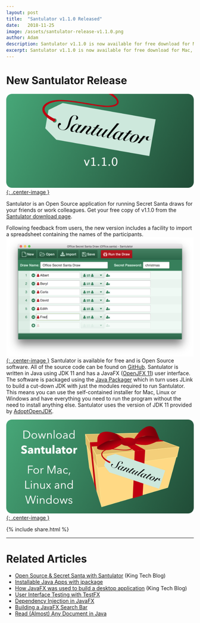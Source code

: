 ```yaml
---
layout: post
title:  "Santulator v1.1.0 Released"
date:   2018-11-25
image: /assets/santulator-release-v1.1.0.png
author: Adam
description: Santulator v1.1.0 is now available for free download for Mac, Windows and Linux
excerpt: Santulator v1.1.0 is now available for free download for Mac, Windows and Linux.  You can now import a spreadsheet containing the names of the participants in the Secret Santa draw.
---
```

# New Santulator Release
[![Santulator](/assets/santulator-release-v1.1.0.png){: .center-image }][Santulator Download]

Santulator is an Open Source application for running Secret Santa draws for your friends or work colleagues.  Get your free copy of v1.1.0 from the [Santulator download page][Santulator Download].

Following feedback from users, the new version includes a facility to import a spreadsheet containing the names of the participants.
[![Santulator in use](/assets/santulator-in-use-1.png){: .center-image }][Santulator Download]
Santulator is available for free and is Open Source software.  All of the source code can be found on [GitHub].  Santulator is written in Java using JDK 11 and has a JavaFX ([OpenJFX 11][OpenJFX]) user interface.  The software is packaged using the [Java Packager] which in turn uses JLink to build a cut-down JDK with just the modules required to run Santulator.  This means you can use the self-contained installer for Mac, Linux or Windows and have everything you need to run the program without the need to install anything else.  Santulator uses the version of JDK 11 provided by [AdoptOpenJDK].

[![Download Santulator](/assets/Santulator-Download-Link.png){: .center-image }][Santulator Download]

{% include share.html %}
___

# Related Articles
* [Open Source & Secret Santa with Santulator] (King Tech Blog)
* [Installable Java Apps with jpackage]
* [How JavaFX was used to build a desktop application] (King Tech Blog)
* [User Interface Testing with TestFX]
* [Dependency Injection in JavaFX]
* [Building a JavaFX Search Bar]
* [Read (Almost) Any Document in Java]

[How JavaFX was used to build a desktop application]:https://medium.com/techking/how-javafx-was-used-to-build-a-desktop-application-7d4c680d8dc
[User Interface Testing with TestFX]:/2016/07/27/TestFX.html
[Dependency Injection in JavaFX]:/2016/11/13/JavaFX-Dependency-Injection.html
[Building a JavaFX Search Bar]:/2017/01/15/Search-Bar.html
[Read (Almost) Any Document in Java]:/2017/04/30/Read-Any-Document-Format.html
[Installable Java Apps with jpackage]:/2021/07/10/installable-java-apps-with-jpackage.html
[Open Source & Secret Santa with Santulator]:https://medium.com/techking/open-source-secret-santa-with-santulator-9101972359fc

[GitHub]:https://github.com/Santulator/Santulator
[Santulator]:https://santulator.github.io/
[Santulator Download]:https://santulator.github.io/download/

[OpenJFX]:https://openjfx.io/
[Java Packager]:https://mail.openjdk.java.net/pipermail/openjfx-dev/2018-September/022500.html
[AdoptOpenJDK]:https://adoptopenjdk.net/